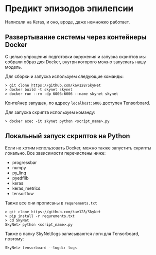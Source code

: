 # Предикт эпизодов эпилепсии

Написали на Keras, и оно, вроде, даже немножко работает.

## Развертывание системы через контейнеры Docker

С целью упрощения подготовки окружения и запуска скриптов мы собрали образ для Docker, внутри которого можно запускать нашу модель.

Для сборки и запуска используем следующие команды:

    > git clone https://github.com/kav128/SkyNet
    > docker build -t skynet skynet
    > docker run --rm -dp 6006:6006 --name skynet skynet

Контейнер запущен, по адресу `localhost:6006` доступен Tensorboard.

Для запуска скрипта используем команду:

    > docker exec -it skynet python <script_name>.py

## Локальный запуск скриптов на Python

Если не хотим использовать Docker, можно также запустить скрипты локально. Все зависимости перечислены ниже:

- progressbar
- numpy
- py_linq
- pyedflib
- keras
- keras_metrics
- tensorflow

Также все они прописаны в  `requrements.txt`

    > git clone https://github.com/kav128/SkyNet
    > pip install -r requrements.txt
    > cd SkyNet
    SkyNet> python <script_name>.py

Также в папку SkyNet/logs записываются логи для Tensorboard, поэтому:

    SkyNet> tensorboard --logdir logs
